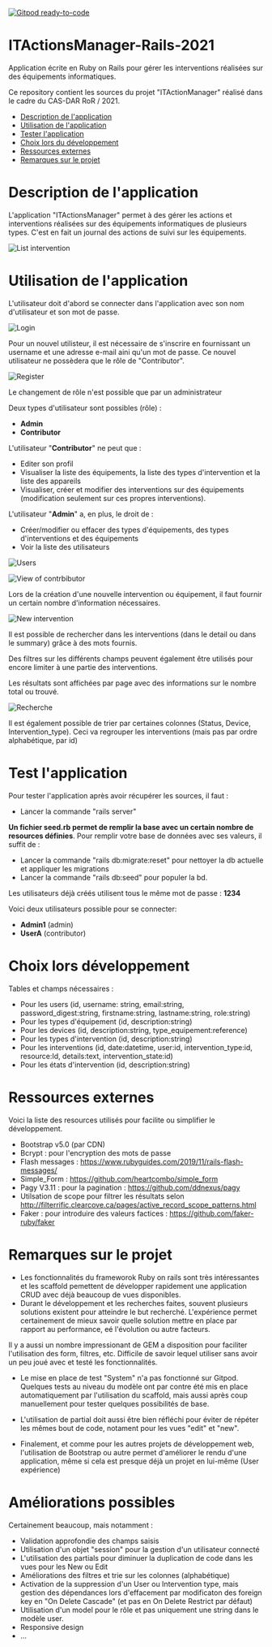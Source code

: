 [![Gitpod ready-to-code](https://img.shields.io/badge/Gitpod-ready--to--code-blue?logo=gitpod)](https://gitpod.io/#https://github.com/jefschaerz/ITActionsManager-Rails-2021.git)

# ITActionsManager-Rails-2021
Application écrite en Ruby on Rails pour gérer les interventions réalisées sur des équipements informatiques.

<a name="top"></a>
Ce repository contient les sources du projet "ITActionManager" réalisé dans le cadre du CAS-DAR RoR / 2021.

- [Description de l'application](#description-application)
- [Utilisation de l'application](#utilisation-application)
- [Tester l'application](#tester-application)
- [Choix lors du développement](#choix-developpement)
- [Ressources externes](#ressources-externes)
- [Remarques sur le projet](#remarques-projet)

<a name="description-application"></a>
# Description de l'application
L'application "ITActionsManager" permet à des gérer les actions et interventions réalisées sur des équipements informatiques de plusieurs types. 
C'est en fait un journal des actions de suivi sur les équipements.

![List intervention](doc/Interventions_list_all.png)

<a name="utilisation-application"></a>
# Utilisation de l'application
L'utilisateur doit d'abord se connecter dans l'application avec son nom d'utilisateur et son mot de passe. 

![Login](doc/Login.png)

Pour un nouvel utilisteur, il est nécessaire de s'inscrire en fournissant un username et une adresse e-mail aini qu'un mot de passe.
Ce nouvel utilisateur ne possèdera que le rôle de "Contributor".

![Register](doc/Register.png)

Le changement de rôle n'est possible que par un administrateur

Deux types d'utilisateur sont possibles (rôle) :
* __Admin__
* __Contributor__ 

L'utilisateur "__Contributor__" ne peut que :
* Editer son profil
* Visualiser la liste des équipements, la liste des types d'intervention et la liste des appareils
* Visualiser, créer et modifier des interventions sur des équipements (modification seulement sur ces propres interventions).

L'utilisateur "__Admin__" a, en plus, le droit de  :
* Créer/modifier ou effacer des types d'équipements, des types d'interventions et des équipements
* Voir la liste des utilisateurs

![Users](doc/Users_list.png)

![View of contrbibutor](doc/Equipment_type_list.png)

Lors de la création d'une nouvelle intervention ou équipement, il faut fournir un certain nombre d'information nécessaires.

![New intervention](doc/New_intervention.png)

Il est possible de rechercher dans les interventions (dans le detail ou dans le summary) grâce à des mots fournis. 

Des filtres sur les différents champs peuvent également être utilisés pour encore limiter à une partie des interventions.

Les résultats sont affichées par page avec des informations sur le nombre total ou trouvé.

![Recherche](doc/Intervention_searched.png)

Il est également possible de trier par certaines colonnes (Status, Device, Intervention_type). 
Ceci va regrouper les interventions (mais pas par ordre alphabétique, par id)

<a name="tester-application"></a>
# Test l'application
Pour tester l'application après avoir récupérer les sources, il faut :
* Lancer la commande "rails server"


__Un fichier seed.rb permet de remplir la base avec un certain nombre de resources définies__.
Pour remplir votre base de données avec ses valeurs, il suffit de :
* Lancer la commande "rails db:migrate:reset" pour nettoyer la db actuelle et appliquer les migrations
* Lancer la commande "rails db:seed" pour populer la bd.

Les utilisateurs déjà créés utilisent tous le même mot de passe : __1234__

Voici deux utilisateurs possible pour se connecter:
* __Admin1__ (admin)
* __UserA__ (contributor)

<a name="choix-developpement"></a>
# Choix lors développement
Tables et champs nécessaires :
* Pour les users (id, username: string, email:string, password_digest:string, firstname:string, lastname:string, role:string)
* Pour les types d'équipement (id, description:string)
* Pour les devices (id, description:string, type_equipement:reference)
* Pour les types d'intervention (id, description:string)
* Pour les interventions (id, date:datetime, user:id, intervention_type:id, resource:Id, details:text, intervention_state:id)
* Pour les états d'intervention (id, description:string)

<a name="ressources-externes"></a>
# Ressources externes
Voici la liste des resources utilisés pour facilite ou simplifier le développement.
* Bootstrap v5.0 (par CDN) 
* Bcrypt : pour l'encryption des mots de passe
* Flash messages : https://www.rubyguides.com/2019/11/rails-flash-messages/
* Simple_Form : https://github.com/heartcombo/simple_form
* Pagy V3.11 : pour la pagination : https://github.com/ddnexus/pagy
* Utilsation de scope pour filtrer les résultats selon http://filterrific.clearcove.ca/pages/active_record_scope_patterns.html
* Faker : pour introduire des valeurs factices : https://github.com/faker-ruby/faker

<a name="remarques-projet"></a>
# Remarques sur le projet
* Les fonctionnalités du frameworok Ruby on rails sont très intéressantes et les scaffold pemettent de développer rapidement une application CRUD avec déjà beaucoup de 
vues disponibles. 
* Durant le développement et les recherches faites, souvent plusieurs solutions existent pour atteindre le but recherché. L'expérience permet certainement de mieux savoir quelle solution 
mettre en place par rapport au performance, eé l'évolution ou autre facteurs.

Il y a aussi un nombre impressionant de GEM a disposition pour faciliter l'utilisation des form, filtres, etc.
Difficile de savoir lequel utiliser sans avoir un peu joué avec et testé les fonctionnalités.

* Le mise en place de test "System" n'a pas fonctionné sur Gitpod. Quelques tests au niveau du modèle ont par contre été mis en place automatiquement par l'utilisation du scaffold,
mais aussi après coup manuellement pour tester quelques possibilités de base.

* L'utilisation de partial doit aussi être bien réfléchi pour éviter de répéter les mêmes bout de code, notament pour les vues "edit" et "new".

* Finalement, et comme pour les autres projets de développement web, l'utilisation de Bootstrap ou autre permet d'améliorer le rendu d'une application, 
même si cela est presque déjà un projet en lui-même (User expérience)

<a name="Améliorations possibles"></a>
# Améliorations possibles
Certainement beaucoup, mais notamment :
* Validation approfondie des champs saisis 
* Utilisation d'un objet "session" pour la gestion d'un utilisateur connecté
* L'utilisation des partials pour diminuer la duplication de code dans les vues pour les New ou Edit
* Améliorations des filtres et trie sur les colonnes (alphabétique)
* Activation de la suppression d'un User ou Intervention type, mais gestion des dépendances lors d'effacement par modificaton des foreign key en "On Delete Cascade" (et pas en On Delete Restrict par défaut)
* Utilisation d'un model pour le rôle et pas uniquement une string dans le modèle user.
* Responsive design
* ...